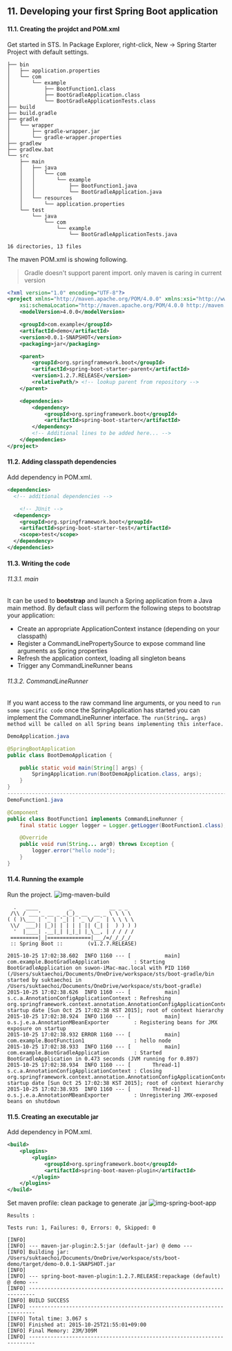 ##  11. Developing your first Spring Boot application
#### 11.1. Creating the projdct and POM.xml
Get started in STS. In Package Explorer, right-click, New -> Spring Starter Project with default settings.

```
├── bin
│   ├── application.properties
│   └── com
│       └── example
│           ├── BootFunction1.class
│           ├── BootGradleApplication.class
│           └── BootGradleApplicationTests.class
├── build
├── build.gradle
├── gradle
│   └── wrapper
│       ├── gradle-wrapper.jar
│       └── gradle-wrapper.properties
├── gradlew
├── gradlew.bat
└── src
    ├── main
    │   ├── java
    │   │   └── com
    │   │       └── example
    │   │           ├── BootFunction1.java
    │   │           └── BootGradleApplication.java
    │   └── resources
    │       └── application.properties
    └── test
        └── java
            └── com
                └── example
                    └── BootGradleApplicationTests.java

16 directories, 13 files
```

The maven POM.xml is showing following.

> Gradle doesn't support parent import. only maven is caring in current version

```xml
<?xml version="1.0" encoding="UTF-8"?>
<project xmlns="http://maven.apache.org/POM/4.0.0" xmlns:xsi="http://www.w3.org/2001/XMLSchema-instance"
	xsi:schemaLocation="http://maven.apache.org/POM/4.0.0 http://maven.apache.org/xsd/maven-4.0.0.xsd">
	<modelVersion>4.0.0</modelVersion>

	<groupId>com.example</groupId>
	<artifactId>demo</artifactId>
	<version>0.0.1-SNAPSHOT</version>
	<packaging>jar</packaging>

	<parent>
		<groupId>org.springframework.boot</groupId>
		<artifactId>spring-boot-starter-parent</artifactId>
		<version>1.2.7.RELEASE</version>
		<relativePath/> <!-- lookup parent from repository -->
	</parent>

	<dependencies>
		<dependency>
			<groupId>org.springframework.boot</groupId>
			<artifactId>spring-boot-starter</artifactId>
		</dependency>
		<!-- Additional lines to be added here... -->
	</dependencies>
</project>
```

#### 11.2. Adding classpath dependencies
Add dependency in POM.xml.
```xml
<dependencies>
  <!-- additional dependencies -->

	<!-- JUnit -->
  <dependency>
    <groupId>org.springframework.boot</groupId>
    <artifactId>spring-boot-starter-test</artifactId>
    <scope>test</scope>
  </dependency>
</dependencies>
```

#### 11.3. Writing the code
###### 11.3.1. main
It can be used to **bootstrap** and launch a Spring application from a Java main method. By default class will perform the following steps to bootstrap your application:
 - Create an appropriate ApplicationContext instance (depending on your classpath)
 - Register a CommandLinePropertySource to expose command line arguments as Spring properties
 - Refresh the application context, loading all singleton beans
 - Trigger any CommandLineRunner beans

###### 11.3.2. CommandLineRunner
If you want access to the raw command line arguments, or you need to `run some specific code` once the SpringApplication has started you can implement the CommandLineRunner interface. `The run(String…​ args) method will be called on all Spring beans implementing this interface.`

```java
DemoApplication.java

@SpringBootApplication
public class BootDemoApplication {

    public static void main(String[] args) {
        SpringApplication.run(BootDemoApplication.class, args);
    }
}
------------------------------------------------------------------------
DemoFunction1.java

@Component
public class BootFunction1 implements CommandLineRunner {
	final static Logger logger = Logger.getLogger(BootFunction1.class);

	@Override
	public void run(String... arg0) throws Exception {
		logger.error("hello node");
	}
}
```

#### 11.4. Running the example
Run the project.
![img-maven-build](https://github.com/agongi/study/blob/master/spring-boot/%2311/images/Screen%20Shot%202015-10-23%20at%2001.02.31.png)

```
  .   ____          _            __ _ _
 /\\ / ___'_ __ _ _(_)_ __  __ _ \ \ \ \
( ( )\___ | '_ | '_| | '_ \/ _` | \ \ \ \
 \\/  ___)| |_)| | | | | || (_| |  ) ) ) )
  '  |____| .__|_| |_|_| |_\__, | / / / /
 =========|_|==============|___/=/_/_/_/
 :: Spring Boot ::        (v1.2.7.RELEASE)

2015-10-25 17:02:38.602  INFO 1160 --- [           main] com.example.BootGradleApplication        : Starting BootGradleApplication on suwon-iMac-mac.local with PID 1160 (/Users/suktaechoi/Documents/OneDrive/workspace/sts/boot-gradle/bin started by suktaechoi in /Users/suktaechoi/Documents/OneDrive/workspace/sts/boot-gradle)
2015-10-25 17:02:38.626  INFO 1160 --- [           main] s.c.a.AnnotationConfigApplicationContext : Refreshing org.springframework.context.annotation.AnnotationConfigApplicationContext@fcd6521: startup date [Sun Oct 25 17:02:38 KST 2015]; root of context hierarchy
2015-10-25 17:02:38.924  INFO 1160 --- [           main] o.s.j.e.a.AnnotationMBeanExporter        : Registering beans for JMX exposure on startup
2015-10-25 17:02:38.932 ERROR 1160 --- [           main] com.example.BootFunction1                : hello node
2015-10-25 17:02:38.933  INFO 1160 --- [           main] com.example.BootGradleApplication        : Started BootGradleApplication in 0.473 seconds (JVM running for 0.897)
2015-10-25 17:02:38.934  INFO 1160 --- [       Thread-1] s.c.a.AnnotationConfigApplicationContext : Closing org.springframework.context.annotation.AnnotationConfigApplicationContext@fcd6521: startup date [Sun Oct 25 17:02:38 KST 2015]; root of context hierarchy
2015-10-25 17:02:38.935  INFO 1160 --- [       Thread-1] o.s.j.e.a.AnnotationMBeanExporter        : Unregistering JMX-exposed beans on shutdown
```

#### 11.5. Creating an executable jar
Add dependency in POM.xml.
```xml
<build>
    <plugins>
        <plugin>
            <groupId>org.springframework.boot</groupId>
            <artifactId>spring-boot-maven-plugin</artifactId>
        </plugin>
    </plugins>
</build>
```
Set maven profile: clean package to generate .jar
![img-spring-boot-app](https://github.com/agongi/study/blob/master/spring-boot/%2311/images/Screen%20Shot%202015-10-23%20at%2001.01.26.png)

```
Results :

Tests run: 1, Failures: 0, Errors: 0, Skipped: 0

[INFO]
[INFO] --- maven-jar-plugin:2.5:jar (default-jar) @ demo ---
[INFO] Building jar: /Users/suktaechoi/Documents/OneDrive/workspace/sts/boot-demo/target/demo-0.0.1-SNAPSHOT.jar
[INFO]
[INFO] --- spring-boot-maven-plugin:1.2.7.RELEASE:repackage (default) @ demo ---
[INFO] ------------------------------------------------------------------------
[INFO] BUILD SUCCESS
[INFO] ------------------------------------------------------------------------
[INFO] Total time: 3.067 s
[INFO] Finished at: 2015-10-25T21:55:01+09:00
[INFO] Final Memory: 23M/309M
[INFO] ------------------------------------------------------------------------
```
